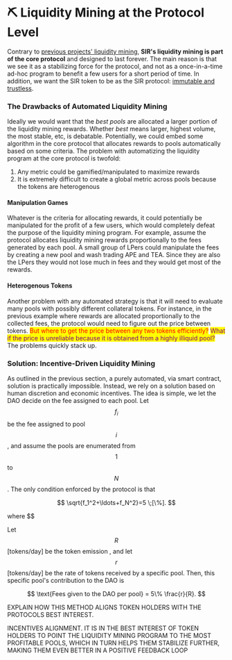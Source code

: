 # ⛏ Liquidity Mining at the Protocol Level

Contrary to [previous projects' liquidity mining](https://101blockchains.com/liquidity-mining/), **SIR's liquidity mining is part of the core protocol** and designed to last forever. The main reason is that we see it as a stabilizing force for the protocol, and not as a once-in-a-time ad-hoc program to benefit a few users for a short period of time. In addition, we want the SIR token to be as the SIR protocol: [immutable and trustless](../../).

### The Drawbacks of Automated Liquidity Mining

Ideally we would want that the _best pools_ are allocated a larger portion of the liquidity mining rewards. Whether _best_ means larger, highest volume, the most stable, etc, is debatable. Potentially, we could embed some algorithm in the core protocol that allocates rewards to pools automatically based on some criteria. The problem with automatizing the liquidity program at the core protocol is twofold:

1. Any metric could be gamified/manipulated to maximize rewards
2. It is extremely difficult to create a global metric across pools because the tokens are heterogenous

#### Manipulation Games

Whatever is the criteria for allocating rewards, it could potentially be manipulated for the profit of a few users, which would completely defeat the purpose of the liquidity mining program. For example, assume the protocol allocates liquidity mining rewards proportionally to the fees generated by each pool. A small group of LPers could manipulate the fees by creating a new pool and wash trading APE and TEA. Since they are also the LPers they would not lose much in fees and they would get most of the rewards.&#x20;

#### Heterogenous Tokens

Another problem with any automated strategy is that it will need to evaluate many pools with possibly different collateral tokens. For instance, in the previous example where rewards are allocated proportionally to the collected fees, the protocol would need to figure out the price between tokens. <mark style="color:red;">But where to get the price between any two tokens efficiently?</mark> <mark style="color:purple;">What if the price is unreliable because it is obtained from a highly illiquid pool?</mark> The problems quickly stack up. &#x20;

### Solution: Incentive-Driven Liquidity Mining

As outlined in the previous section, a purely automated, via smart contract, solution is practically impossible. Instead, we rely on a solution based on human discretion and economic incentives. The idea is simple, we let the DAO decide on the fee assigned to each pool. Let $$f_i$$ be the fee assigned to pool $$i$$, and assume the pools are enumerated from $$1$$ to $$N$$. The only condition enforced by the protocol is that

$$
\sqrt{f_1^2+\ldots+f_N^2}=5 \;[\%].
$$

where $$\$$

Let $$R$$ \[tokens/day] be the token emission , and let $$r$$ \[tokens/day] be the rate of tokens received by a specific pool. Then, this specific pool's contribution to the DAO is

$$
\text{Fees given to the DAO per pool} = 5\% \frac{r}{R}.
$$



EXPLAIN HOW THIS METHOD ALIGNS TOKEN HOLDERS WITH THE PROTOCOLS BEST INTEREST.



INCENTIVES ALIGNMENT. IT IS IN THE BEST INTEREST OF TOKEN HOLDERS TO POINT THE LIQUIDITY MINING PROGRAM TO THE MOST PROFITABLE POOLS, WHICH IN TURN HELPS THEM STABILIZE FURTHER, MAKING THEM EVEN BETTER IN A POSITIVE FEEDBACK LOOP

